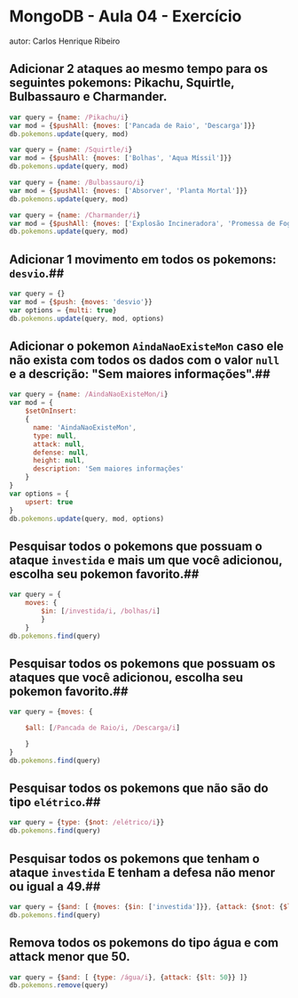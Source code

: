 # MongoDB - Aula 04 - Exercício
autor: Carlos Henrique Ribeiro

## **Adicionar** 2 ataques ao mesmo tempo para os seguintes pokemons: Pikachu, Squirtle, Bulbassauro e Charmander.


```js
var query = {name: /Pikachu/i}
var mod = {$pushAll: {moves: ['Pancada de Raio', 'Descarga']}}
db.pokemons.update(query, mod)

var query = {name: /Squirtle/i}
var mod = {$pushAll: {moves: ['Bolhas', 'Aqua Míssil']}}
db.pokemons.update(query, mod)

var query = {name: /Bulbassauro/i}
var mod = {$pushAll: {moves: ['Absorver', 'Planta Mortal']}}
db.pokemons.update(query, mod)

var query = {name: /Charmander/i}
var mod = {$pushAll: {moves: ['Explosão Incineradora', 'Promessa de Fogo']}}
db.pokemons.update(query, mod)

```

## **Adicionar** 1 movimento em todos os pokemons: `desvio`.##

```js
var query = {}
var mod = {$push: {moves: 'desvio'}}
var options = {multi: true}
db.pokemons.update(query, mod, options)

```

## **Adicionar** o pokemon `AindaNaoExisteMon` caso ele não exista com todos os dados com o valor `null` e a descrição: "Sem maiores informações".##

```js
var query = {name: /AindaNaoExisteMon/i}
var mod = {
    $setOnInsert:
    {
      name: 'AindaNaoExisteMon',
      type: null,
      attack: null,
      defense: null,
      height: null,
      description: 'Sem maiores informações'
    }
}
var options = {
    upsert: true
}
db.pokemons.update(query, mod, options)
```

## Pesquisar todos o pokemons que possuam o ataque `investida` e mais um que você adicionou, escolha seu pokemon favorito.##

```js
var query = {
    moves: {
        $in: [/investida/i, /bolhas/i]
        }
    }
db.pokemons.find(query)
```

## Pesquisar **todos** os pokemons que possuam os ataques que você adicionou, escolha seu pokemon favorito.##

```js
var query = {moves: {

    $all: [/Pancada de Raio/i, /Descarga/i]

    }
}
db.pokemons.find(query)

```

## Pesquisar **todos** os pokemons que não são do tipo `elétrico`.##

```js
var query = {type: {$not: /elétrico/i}}
db.pokemons.find(query)
```

## Pesquisar **todos** os pokemons que tenham o ataque `investida` **E** tenham a defesa **não menor ou igual** a 49.##

```js
var query = {$and: [ {moves: {$in: ['investida']}}, {attack: {$not: {$lte: 49}}} ]}
db.pokemons.find(query)
```

## Remova **todos** os pokemons do tipo água e com attack menor que 50.
```js
var query = {$and: [ {type: /água/i}, {attack: {$lt: 50}} ]}
db.pokemons.remove(query)
```
